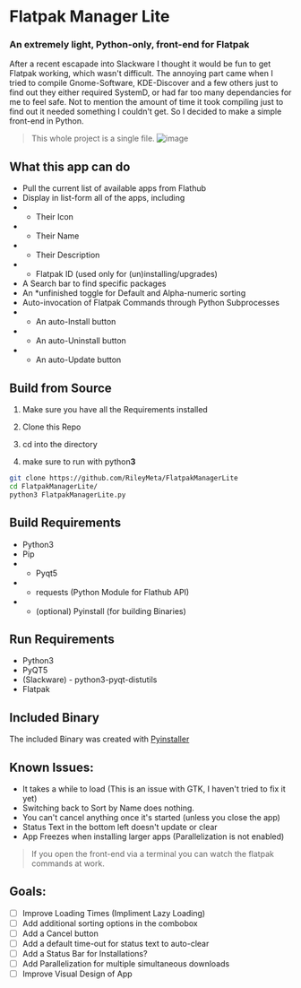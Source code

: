 # Flatpak Manager Lite
### An extremely light, Python-only, front-end for Flatpak
After a recent escapade into Slackware I thought it would be fun to get Flatpak working, which wasn't difficult. The annoying part came when I tried to compile Gnome-Software, KDE-Discover and a few others just to find out they either required SystemD, or had far too many dependancies for me to feel safe. Not to mention the amount of time it took compiling just to find out it needed something I couldn't get. So I decided to make a simple front-end in Python. 

> This whole project is a single file. 
![image](https://github.com/RileyMeta/FlatpakManagerLite/assets/32332593/07baa860-ed71-4e51-ba41-d16c16f214b0)

## What this app can do
- Pull the current list of available apps from Flathub
- Display in list-form all of the apps, including
- - Their Icon
- - Their Name
- - Their Description
- - Flatpak ID (used only for (un)installing/upgrades)
- A Search bar to find specific packages
- An *unfinished toggle for Default and Alpha-numeric sorting
- Auto-invocation of Flatpak Commands through Python Subprocesses
- - An auto-Install button
- - An auto-Uninstall button
- - An auto-Update button

## Build from Source

1. Make sure you have all the Requirements installed

1. Clone this Repo

1. cd into the directory 

1. make sure to run with python**3** 

```bash
git clone https://github.com/RileyMeta/FlatpakManagerLite
cd FlatpakManagerLite/
python3 FlatpakManagerLite.py
```

## Build Requirements
- Python3
- Pip
- - Pyqt5
- - requests (Python Module for Flathub API)
- - (optional) Pyinstall (for building Binaries)

## Run Requirements
- Python3
- PyQT5
- (Slackware) - python3-pyqt-distutils
- Flatpak

## Included Binary
The included Binary was created with [Pyinstaller](https://pyinstaller.org/en/stable/)

## Known Issues: 
- It takes a while to load (This is an issue with GTK, I haven't tried to fix it yet)
- Switching back to Sort by Name does nothing.
- You can't cancel anything once it's started (unless you close the app)
- Status Text in the bottom left doesn't update or clear
- App Freezes when installing larger apps (Parallelization is not enabled)

> If you open the front-end via a terminal you can watch the flatpak commands at work. 

## Goals: 
- [ ] Improve Loading Times (Impliment Lazy Loading)
- [ ] Add additional sorting options in the combobox
- [ ] Add a Cancel button
- [ ] Add a default time-out for status text to auto-clear
- [ ] Add a Status Bar for Installations?
- [ ] Add Parallelization for multiple simultaneous downloads
- [ ] Improve Visual Design of App
